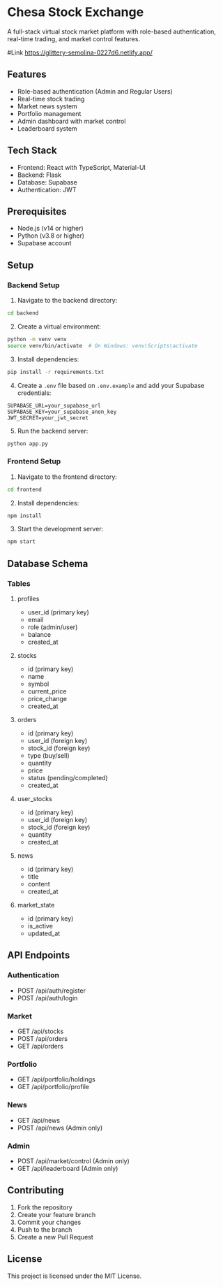 # Chesa Stock Exchange

A full-stack virtual stock market platform with role-based authentication, real-time trading, and market control features.

#Link
https://glittery-semolina-0227d6.netlify.app/

## Features

- Role-based authentication (Admin and Regular Users)
- Real-time stock trading
- Market news system
- Portfolio management
- Admin dashboard with market control
- Leaderboard system

## Tech Stack

- Frontend: React with TypeScript, Material-UI
- Backend: Flask
- Database: Supabase
- Authentication: JWT

## Prerequisites

- Node.js (v14 or higher)
- Python (v3.8 or higher)
- Supabase account

## Setup

### Backend Setup

1. Navigate to the backend directory:
```bash
cd backend
```

2. Create a virtual environment:
```bash
python -m venv venv
source venv/bin/activate  # On Windows: venv\Scripts\activate
```

3. Install dependencies:
```bash
pip install -r requirements.txt
```

4. Create a `.env` file based on `.env.example` and add your Supabase credentials:
```
SUPABASE_URL=your_supabase_url
SUPABASE_KEY=your_supabase_anon_key
JWT_SECRET=your_jwt_secret
```

5. Run the backend server:
```bash
python app.py
```

### Frontend Setup

1. Navigate to the frontend directory:
```bash
cd frontend
```

2. Install dependencies:
```bash
npm install
```

3. Start the development server:
```bash
npm start
```

## Database Schema

### Tables

1. profiles
   - user_id (primary key)
   - email
   - role (admin/user)
   - balance
   - created_at

2. stocks
   - id (primary key)
   - name
   - symbol
   - current_price
   - price_change
   - created_at

3. orders
   - id (primary key)
   - user_id (foreign key)
   - stock_id (foreign key)
   - type (buy/sell)
   - quantity
   - price
   - status (pending/completed)
   - created_at

4. user_stocks
   - id (primary key)
   - user_id (foreign key)
   - stock_id (foreign key)
   - quantity
   - created_at

5. news
   - id (primary key)
   - title
   - content
   - created_at

6. market_state
   - id (primary key)
   - is_active
   - updated_at

## API Endpoints

### Authentication
- POST /api/auth/register
- POST /api/auth/login

### Market
- GET /api/stocks
- POST /api/orders
- GET /api/orders

### Portfolio
- GET /api/portfolio/holdings
- GET /api/portfolio/profile

### News
- GET /api/news
- POST /api/news (Admin only)

### Admin
- POST /api/market/control (Admin only)
- GET /api/leaderboard (Admin only)

## Contributing

1. Fork the repository
2. Create your feature branch
3. Commit your changes
4. Push to the branch
5. Create a new Pull Request

## License

This project is licensed under the MIT License.
